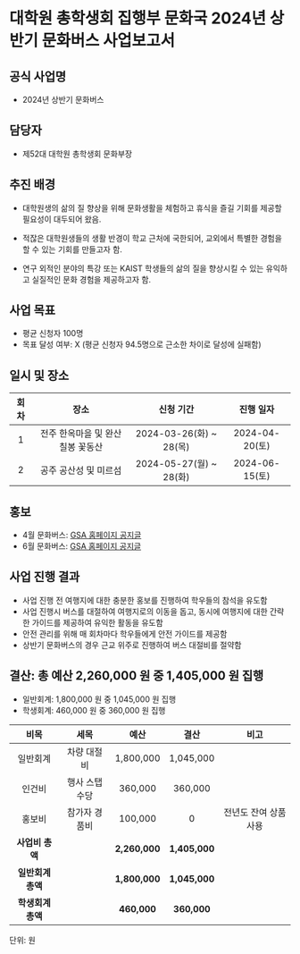 대학원 총학생회 집행부 문화국 2024년 상반기 문화버스 사업보고서
===

## 공식 사업명
- 2024년 상반기 문화버스

## 담당자
- 제52대 대학원 총학생회 문화부장

## 추진 배경
- 대학원생의 삶의 질 향상을 위해 문화생활을 체험하고 휴식을 즐길 기회를 제공할 필요성이 대두되어 왔음.

- 적잖은 대학원생들의 생활 반경이 학교 근처에 국한되어, 교외에서 특별한 경험을 할 수 있는 기회를 만들고자 함.

- 연구 외적인 분야의 특강 또는 KAIST 학생들의 삶의 질을 향상시킬 수 있는 유익하고 실질적인 문화 경험을 제공하고자 함.


## 사업 목표
- 평균 신청자 100명
- 목표 달성 여부: X (평균 신청자 94.5명으로 근소한 차이로 달성에 실패함)


## 일시 및 장소
|  **회차** |   **장소**   |   **신청 기간**   |   **진행 일자**   |
|:----------:|:------------:|:------------:|:------------:|
| 1 |전주 한옥마을 및 완산 칠봉 꽃동산|2024-03-26(화) ~ 28(목)|2024-04-20(토)| 
| 2 |공주 공산성 및 미르섬|2024-05-27(월) ~ 28(화)|2024-06-15(토)| 

## 홍보
- 4월 문화버스: [GSA 홈페이지 공지글](https://gsa.kaist.ac.kr/notice/239551)
- 6월 문화버스: [GSA 홈페이지 공지글](https://gsa.kaist.ac.kr/notice/244140)


## 사업 진행 결과
- 사업 진행 전 여행지에 대한 충분한 홍보를 진행하여 학우들의 참석을 유도함
- 사업 진행시 버스를 대절하여 여행지로의 이동을 돕고, 동시에 여행지에 대한 간략한 가이드를 제공하여 유익한 활동을 유도함
- 안전 관리를 위해 매 회차마다 학우들에게 안전 가이드를 제공함
- 상반기 문화버스의 경우 근교 위주로 진행하여 버스 대절비를 절약함


## 결산: 총 예산 2,260,000 원 중 1,405,000 원 집행
- 일반회계: 1,800,000 원 중 1,045,000 원 집행
- 학생회계: 460,000 원 중 360,000 원 집행

|  **비목** |   **세목**   | **예산** | **결산** |**비고**|
|:----------:|:------------:|:--------:|:--------:|:--------:|
|일반회계| 차량 대절비 | 1,800,000 | 1,045,000 ||
|인건비|행사 스탭 수당| 360,000| 360,000 ||
|홍보비 |참가자 경품비  |100,000 | 0 | 전년도 잔여 상품 사용 |
|   **사업비 총액**  |    | **2,260,000** | **1,405,000** ||
|   **일반회계 총액**  |   | **1,800,000** | **1,045,000** ||
|   **학생회계 총액**  |   |**460,000** | **360,000** ||


단위: 원
